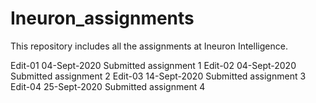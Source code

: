 # Ineuron_assignments
This repository includes all the assignments at Ineuron Intelligence.

Edit-01 04-Sept-2020 Submitted assignment 1
Edit-02 04-Sept-2020 Submitted assignment 2
Edit-03 14-Sept-2020 Submitted assignment 3
Edit-04 25-Sept-2020 Submitted assignment 4
